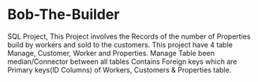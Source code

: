 # Bob-The-Builder
SQL Project, This Project involves the Records of the number of Properties build by workers and sold to the customers. This project have 4 table Manage, Customer, Worker and Properties. Manage Table been median/Connector between all tables Contains Foreign keys which are Primary keys(ID Columns) of Workers, Customers &amp; Properties table.
